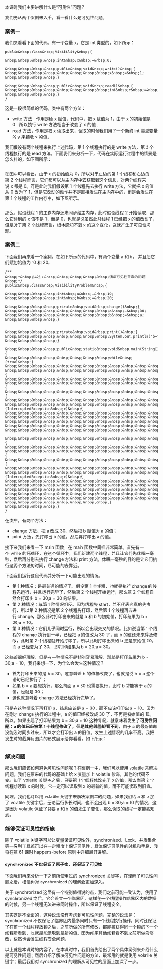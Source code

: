 
本课时我们主要讲解什么是“可见性”问题？

我们先从两个案例来入手，看一看什么是可见性问题。

### 案例一

我们来看看下面的代码，有一个变量&nbsp;x，它是&nbsp;int&nbsp;类型的，如下所示：

```
public&nbsp;class&nbsp;Visibility&nbsp;{

&nbsp;&nbsp;&nbsp;&nbsp;int&nbsp;x&nbsp;=&nbsp;0;

&nbsp;&nbsp;&nbsp;&nbsp;public&nbsp;void&nbsp;write()&nbsp;{
&nbsp;&nbsp;&nbsp;&nbsp;&nbsp;&nbsp;&nbsp;&nbsp;x&nbsp;=&nbsp;1;
&nbsp;&nbsp;&nbsp;&nbsp;}

&nbsp;&nbsp;&nbsp;&nbsp;public&nbsp;void&nbsp;read()&nbsp;{
&nbsp;&nbsp;&nbsp;&nbsp;&nbsp;&nbsp;&nbsp;&nbsp;int&nbsp;y&nbsp;=&nbsp;x;
&nbsp;&nbsp;&nbsp;&nbsp;}
}

```

这是一段很简单的代码，类中有两个方法：

- write 方法，作用是给 x 赋值，代码中，把 x 赋值为 1，由于 x 的初始值是 0，所以执行 write 方法相当于改变了 x 的值；
- read 方法，作用是把 x 读取出来，读取的时候我们用了一个新的 int 类型变量的 y 来接收 x 的值。

我们假设有两个线程来执行上述代码，第 1 个线程执行的是 write 方法，第 2 个线程执行的是 read 方法。下面我们来分析一下，代码在实际运行过程中的情景是怎么样的，如下图所示：

<img src="https://s0.lgstatic.com/i/image3/M01/78/CD/CgpOIF50jJyAPDcsAAARq0xpY6E561.png" alt="">

在图中可以看出，由于&nbsp;x 的初始值为&nbsp;0，所以对于左边的第&nbsp;1&nbsp;个线程和右边的第&nbsp;2&nbsp;个线程而言，它们都可以从主内存中去获取到这个信息，对两个线程来说&nbsp;x&nbsp;都是&nbsp;0。可是此时我们假设第&nbsp;1&nbsp;个线程先去执行 write 方法，它就把&nbsp;x&nbsp;的值从&nbsp;0&nbsp;改为了&nbsp;1，但是它改动的动作并不是直接发生在主内存中的，而是会发生在第&nbsp;1&nbsp;个线程的工作内存中，如下图所示。

<img src="https://s0.lgstatic.com/i/image3/M01/78/CE/Cgq2xl50jKuAJMDOAAAUELg2Vnw525.png" alt="">

那么，假设线程 1 的工作内存还未同步给主内存，此时假设线程&nbsp;2&nbsp;开始读取，那么它读到的&nbsp;x&nbsp;值不是&nbsp;1，而是&nbsp;0，也就是说虽然此时线程&nbsp;1&nbsp;已经把&nbsp;x&nbsp;的值改动了，但是对于第&nbsp;2&nbsp;个线程而言，根本感知不到 x 的这个变化，这就产生了可见性问题。

### 案例二

下面我们再来看一个案例。在如下所示的代码中，有两个变量 a&nbsp;和&nbsp;b，&nbsp;并且把它们赋初始值为&nbsp;10&nbsp;和&nbsp;20。

```
/**
&nbsp;*&nbsp;描述：&nbsp;&nbsp;&nbsp;&nbsp;&nbsp;演示可见性带来的问题
&nbsp;*/
public&nbsp;class&nbsp;VisibilityProblem&nbsp;{

&nbsp;&nbsp;&nbsp;&nbsp;int&nbsp;a&nbsp;=&nbsp;10;
&nbsp;&nbsp;&nbsp;&nbsp;int&nbsp;b&nbsp;=&nbsp;20;

&nbsp;&nbsp;&nbsp;&nbsp;private&nbsp;void&nbsp;change()&nbsp;{
&nbsp;&nbsp;&nbsp;&nbsp;&nbsp;&nbsp;&nbsp;&nbsp;a&nbsp;=&nbsp;30;
&nbsp;&nbsp;&nbsp;&nbsp;&nbsp;&nbsp;&nbsp;&nbsp;b&nbsp;=&nbsp;a;
&nbsp;&nbsp;&nbsp;&nbsp;}


&nbsp;&nbsp;&nbsp;&nbsp;private&nbsp;void&nbsp;print()&nbsp;{
&nbsp;&nbsp;&nbsp;&nbsp;&nbsp;&nbsp;&nbsp;&nbsp;System.out.println("b="&nbsp;+&nbsp;b&nbsp;+&nbsp;";a="&nbsp;+&nbsp;a);
&nbsp;&nbsp;&nbsp;&nbsp;}

&nbsp;&nbsp;&nbsp;&nbsp;public&nbsp;static&nbsp;void&nbsp;main(String[]&nbsp;args)&nbsp;{
&nbsp;&nbsp;&nbsp;&nbsp;&nbsp;&nbsp;&nbsp;&nbsp;while&nbsp;(true)&nbsp;{
&nbsp;&nbsp;&nbsp;&nbsp;&nbsp;&nbsp;&nbsp;&nbsp;&nbsp;&nbsp;&nbsp;&nbsp;VisibilityProblem&nbsp;problem&nbsp;=&nbsp;new&nbsp;VisibilityProblem();
&nbsp;&nbsp;&nbsp;&nbsp;&nbsp;&nbsp;&nbsp;&nbsp;&nbsp;&nbsp;&nbsp;&nbsp;new&nbsp;Thread(new&nbsp;Runnable()&nbsp;{
&nbsp;&nbsp;&nbsp;&nbsp;&nbsp;&nbsp;&nbsp;&nbsp;&nbsp;&nbsp;&nbsp;&nbsp;&nbsp;&nbsp;&nbsp;&nbsp;@Override
&nbsp;&nbsp;&nbsp;&nbsp;&nbsp;&nbsp;&nbsp;&nbsp;&nbsp;&nbsp;&nbsp;&nbsp;&nbsp;&nbsp;&nbsp;&nbsp;public&nbsp;void&nbsp;run()&nbsp;{
&nbsp;&nbsp;&nbsp;&nbsp;&nbsp;&nbsp;&nbsp;&nbsp;&nbsp;&nbsp;&nbsp;&nbsp;&nbsp;&nbsp;&nbsp;&nbsp;&nbsp;&nbsp;&nbsp;&nbsp;try&nbsp;{
&nbsp;&nbsp;&nbsp;&nbsp;&nbsp;&nbsp;&nbsp;&nbsp;&nbsp;&nbsp;&nbsp;&nbsp;&nbsp;&nbsp;&nbsp;&nbsp;&nbsp;&nbsp;&nbsp;&nbsp;&nbsp;&nbsp;&nbsp;&nbsp;Thread.sleep(1);
&nbsp;&nbsp;&nbsp;&nbsp;&nbsp;&nbsp;&nbsp;&nbsp;&nbsp;&nbsp;&nbsp;&nbsp;&nbsp;&nbsp;&nbsp;&nbsp;&nbsp;&nbsp;&nbsp;&nbsp;}&nbsp;catch&nbsp;(InterruptedException&nbsp;e)&nbsp;{
&nbsp;&nbsp;&nbsp;&nbsp;&nbsp;&nbsp;&nbsp;&nbsp;&nbsp;&nbsp;&nbsp;&nbsp;&nbsp;&nbsp;&nbsp;&nbsp;&nbsp;&nbsp;&nbsp;&nbsp;&nbsp;&nbsp;&nbsp;&nbsp;e.printStackTrace();
&nbsp;&nbsp;&nbsp;&nbsp;&nbsp;&nbsp;&nbsp;&nbsp;&nbsp;&nbsp;&nbsp;&nbsp;&nbsp;&nbsp;&nbsp;&nbsp;&nbsp;&nbsp;&nbsp;&nbsp;}
&nbsp;&nbsp;&nbsp;&nbsp;&nbsp;&nbsp;&nbsp;&nbsp;&nbsp;&nbsp;&nbsp;&nbsp;&nbsp;&nbsp;&nbsp;&nbsp;&nbsp;&nbsp;&nbsp;&nbsp;problem.change();
&nbsp;&nbsp;&nbsp;&nbsp;&nbsp;&nbsp;&nbsp;&nbsp;&nbsp;&nbsp;&nbsp;&nbsp;&nbsp;&nbsp;&nbsp;&nbsp;}
&nbsp;&nbsp;&nbsp;&nbsp;&nbsp;&nbsp;&nbsp;&nbsp;&nbsp;&nbsp;&nbsp;&nbsp;}).start();

&nbsp;&nbsp;&nbsp;&nbsp;&nbsp;&nbsp;&nbsp;&nbsp;&nbsp;&nbsp;&nbsp;&nbsp;new&nbsp;Thread(new&nbsp;Runnable()&nbsp;{
&nbsp;&nbsp;&nbsp;&nbsp;&nbsp;&nbsp;&nbsp;&nbsp;&nbsp;&nbsp;&nbsp;&nbsp;&nbsp;&nbsp;&nbsp;&nbsp;@Override
&nbsp;&nbsp;&nbsp;&nbsp;&nbsp;&nbsp;&nbsp;&nbsp;&nbsp;&nbsp;&nbsp;&nbsp;&nbsp;&nbsp;&nbsp;&nbsp;public&nbsp;void&nbsp;run()&nbsp;{
&nbsp;&nbsp;&nbsp;&nbsp;&nbsp;&nbsp;&nbsp;&nbsp;&nbsp;&nbsp;&nbsp;&nbsp;&nbsp;&nbsp;&nbsp;&nbsp;&nbsp;&nbsp;&nbsp;&nbsp;try&nbsp;{
&nbsp;&nbsp;&nbsp;&nbsp;&nbsp;&nbsp;&nbsp;&nbsp;&nbsp;&nbsp;&nbsp;&nbsp;&nbsp;&nbsp;&nbsp;&nbsp;&nbsp;&nbsp;&nbsp;&nbsp;&nbsp;&nbsp;&nbsp;&nbsp;Thread.sleep(1);
&nbsp;&nbsp;&nbsp;&nbsp;&nbsp;&nbsp;&nbsp;&nbsp;&nbsp;&nbsp;&nbsp;&nbsp;&nbsp;&nbsp;&nbsp;&nbsp;&nbsp;&nbsp;&nbsp;&nbsp;}&nbsp;catch&nbsp;(InterruptedException&nbsp;e)&nbsp;{
&nbsp;&nbsp;&nbsp;&nbsp;&nbsp;&nbsp;&nbsp;&nbsp;&nbsp;&nbsp;&nbsp;&nbsp;&nbsp;&nbsp;&nbsp;&nbsp;&nbsp;&nbsp;&nbsp;&nbsp;&nbsp;&nbsp;&nbsp;&nbsp;e.printStackTrace();
&nbsp;&nbsp;&nbsp;&nbsp;&nbsp;&nbsp;&nbsp;&nbsp;&nbsp;&nbsp;&nbsp;&nbsp;&nbsp;&nbsp;&nbsp;&nbsp;&nbsp;&nbsp;&nbsp;&nbsp;}
&nbsp;&nbsp;&nbsp;&nbsp;&nbsp;&nbsp;&nbsp;&nbsp;&nbsp;&nbsp;&nbsp;&nbsp;&nbsp;&nbsp;&nbsp;&nbsp;&nbsp;&nbsp;&nbsp;&nbsp;problem.print();
&nbsp;&nbsp;&nbsp;&nbsp;&nbsp;&nbsp;&nbsp;&nbsp;&nbsp;&nbsp;&nbsp;&nbsp;&nbsp;&nbsp;&nbsp;&nbsp;}
&nbsp;&nbsp;&nbsp;&nbsp;&nbsp;&nbsp;&nbsp;&nbsp;&nbsp;&nbsp;&nbsp;&nbsp;}).start();
&nbsp;&nbsp;&nbsp;&nbsp;&nbsp;&nbsp;&nbsp;&nbsp;}
&nbsp;&nbsp;&nbsp;&nbsp;}
}

```

在类中，有两个方法：

- change 方法，把&nbsp;a&nbsp;改成&nbsp;30，然后把&nbsp;b&nbsp;赋值为&nbsp;a&nbsp;的值；
- print 方法，先打印出&nbsp;b&nbsp;的值，然后再打印出&nbsp;a&nbsp;的值。

接下来我们来看一下 main 函数，在 main 函数中同样非常简单。首先有一个&nbsp;while&nbsp;的死循环，在这个循环中，我们新建两个线程，并且让它们先休眠一毫秒，然后再分别去执行&nbsp;change&nbsp;方法和&nbsp;print&nbsp;方法。休眠一毫秒的目的是让它们执行这两个方法的时间，尽可能的去靠近。

下面我们运行这段代码并分析一下可能出现的情况。

- 第 1 种情况：是最普通的情况了。假设第 1 个线程，也就是执行&nbsp;change&nbsp;的线程先运行，并且运行完毕了，然后第 2 个线程开始运行，那么第 2 个线程自然会打印出&nbsp;b = 30;a = 30 的结果。
- 第 2 种情况：与第&nbsp;1 种情况相反。因为线程先&nbsp;start，并不代表它真的先执行，所以第&nbsp;2&nbsp;种情况是第 2 个线程先打印，然后第 1 个线程再去进行&nbsp;change，那么此时打印出来的就是 a 和 b 的初始值，打印结果为&nbsp;b = 20;a = 10。
- 第 3 种情况：它们几乎同时运行，所以会出现交叉的情况。比如说当第 1 个线程的&nbsp;change&nbsp;执行到一半，已经把&nbsp;a&nbsp;的值改为&nbsp;30&nbsp;了，而&nbsp;b&nbsp;的值还未来得及修改，此时第 2 个线程就开始打印了，所以此时打印出来的 b 还是原始值 20，而 a 已经变为了 30， 即打印结果为&nbsp;b =&nbsp;20;a =&nbsp;30。

这些都很好理解，但是有一种情况不是特别容易理解，那就是打印结果为&nbsp;b = 30;a = 10，我们来想一下，为什么会发生这种情况？

- 首先打印出来的是 b&nbsp;= 30，这意味着 b 的值被改变了，也就是说&nbsp;b&nbsp;=&nbsp;a&nbsp;这个语句已经执行了；
- 如果 b = a 要想执行，那么前面&nbsp;a = 30 也需要执行，此时&nbsp;b 才能等于 a 的值，也就是 30；
- 这也就意味着&nbsp;change&nbsp;方法已经执行完毕了。

可是在这种情况下再打印&nbsp;a，结果应该是 a =&nbsp;30，而不应该打印出 a = 10。因为在刚才 change 执行的过程中，a 的值已经被改成 30 了，不再是初始值的 10。所以，如果出现了打印结果为 b = 30;a = 10 这种情况，就意味着发生了**可见性问题：a 的值已经被第 1 个线程修改了，但是其他线程却看不到**，由于 a 的最新值却没能及时同步过来，所以才会打印出 a 的旧值。发生上述情况的几率不高。我把发生时的截屏用图片的形式展示给你看看，如下所示：

<img src="https://s0.lgstatic.com/i/image3/M01/78/4F/Cgq2xl5zjgGAF-mdAABl3iL7a-k359.png" alt="">

### 解决问题

那么我们应该如何避免可见性问题呢？在案例一中，我们可以使用 volatile 来解决问题，我们在原来的代码的基础上给 x 变量加上 volatile 修饰，其他的代码不变。加了 volatile 关键字之后，只要第 1 个线程修改完了 x 的值，那么当第 2 个线程想读取 x 的时候，它一定可以读取到 x 的最新的值，而不可能读取到旧值。

同理，我们也可以用 volatile 关键字来解决案例二的问题，如果我们给 a 和 b 加了 volatile 关键字后，无论运行多长时间，也不会出现 b = 30;a = 10 的情况，这是因为 volatile 保证了只要 a 和 b 的值发生了变化，那么读取的线程一定能感知到。

### 能够保证可见性的措施

除了 volatile 关键字可以让变量保证可见性外，synchronized、Lock、并发集合等一系列工具都可以在一定程度上保证可见性，具体保证可见性的时机和手段，我将在第 61 课时 happens-before 原则中详细展开讲解。

#### synchronized 不仅保证了原子性，还保证了可见性

下面我们再来分析一下之前所使用过的 synchronized 关键字，在理解了可见性问题之后，相信你对 synchronized 的理解会更加深入。

关于 synchronized 这里有一个特别值得说的点，我们之前可能一致认为，使用了 synchronized 之后，它会设立一个临界区，这样在一个线程操作临界区内的数据的时候，另一个线程无法进来同时操作，所以保证了线程安全。

其实这是不全面的，这种说法没有考虑到可见性问题，完整的说法是：synchronized 不仅保证了临界区内最多同时只有一个线程执行操作，同时还保证了在前一个线程释放锁之后，之前所做的所有修改，都能被获得同一个锁的下一个线程所看到，也就是能读取到最新的值。因为如果其他线程看不到之前所做的修改，依然也会发生线程安全问题。

以上就是本课时的内容了。在本课时中，我们首先给出了两个具体案例来介绍什么是可见性问题；然后介绍了解决可见性问题的方法，最常用的就是使用 volatile 关键字；最后我们对 synchronized 的理解从可见性的层面上加深了一步。
